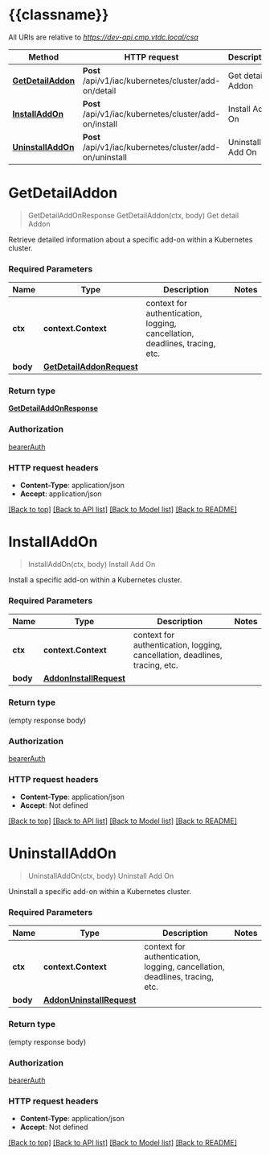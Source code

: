 # {{classname}}

All URIs are relative to *https://dev-api.cmp.vtdc.local/csa*

Method | HTTP request | Description
------------- | ------------- | -------------
[**GetDetailAddon**](AddOnApi.md#GetDetailAddon) | **Post** /api/v1/iac/kubernetes/cluster/add-on/detail | Get detail Addon
[**InstallAddOn**](AddOnApi.md#InstallAddOn) | **Post** /api/v1/iac/kubernetes/cluster/add-on/install | Install Add On
[**UninstallAddOn**](AddOnApi.md#UninstallAddOn) | **Post** /api/v1/iac/kubernetes/cluster/add-on/uninstall | Uninstall Add On

# **GetDetailAddon**
> GetDetailAddOnResponse GetDetailAddon(ctx, body)
Get detail Addon

Retrieve detailed information about a specific add-on within a Kubernetes cluster. 

### Required Parameters

Name | Type | Description  | Notes
------------- | ------------- | ------------- | -------------
 **ctx** | **context.Context** | context for authentication, logging, cancellation, deadlines, tracing, etc.
  **body** | [**GetDetailAddonRequest**](GetDetailAddonRequest.md)|  | 

### Return type

[**GetDetailAddOnResponse**](GetDetailAddOnResponse.md)

### Authorization

[bearerAuth](../README.md#bearerAuth)

### HTTP request headers

 - **Content-Type**: application/json
 - **Accept**: application/json

[[Back to top]](#) [[Back to API list]](../README.md#documentation-for-api-endpoints) [[Back to Model list]](../README.md#documentation-for-models) [[Back to README]](../README.md)

# **InstallAddOn**
> InstallAddOn(ctx, body)
Install Add On

Install a specific add-on within a Kubernetes cluster. 

### Required Parameters

Name | Type | Description  | Notes
------------- | ------------- | ------------- | -------------
 **ctx** | **context.Context** | context for authentication, logging, cancellation, deadlines, tracing, etc.
  **body** | [**AddonInstallRequest**](AddonInstallRequest.md)|  | 

### Return type

 (empty response body)

### Authorization

[bearerAuth](../README.md#bearerAuth)

### HTTP request headers

 - **Content-Type**: application/json
 - **Accept**: Not defined

[[Back to top]](#) [[Back to API list]](../README.md#documentation-for-api-endpoints) [[Back to Model list]](../README.md#documentation-for-models) [[Back to README]](../README.md)

# **UninstallAddOn**
> UninstallAddOn(ctx, body)
Uninstall Add On

Uninstall a specific add-on within a Kubernetes cluster. 

### Required Parameters

Name | Type | Description  | Notes
------------- | ------------- | ------------- | -------------
 **ctx** | **context.Context** | context for authentication, logging, cancellation, deadlines, tracing, etc.
  **body** | [**AddonUninstallRequest**](AddonUninstallRequest.md)|  | 

### Return type

 (empty response body)

### Authorization

[bearerAuth](../README.md#bearerAuth)

### HTTP request headers

 - **Content-Type**: application/json
 - **Accept**: Not defined

[[Back to top]](#) [[Back to API list]](../README.md#documentation-for-api-endpoints) [[Back to Model list]](../README.md#documentation-for-models) [[Back to README]](../README.md)

